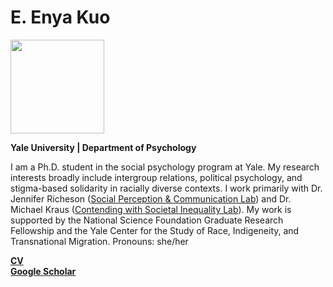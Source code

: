 <h1>E. Enya Kuo</h1>
<img src="https://scholar.googleusercontent.com/citations?view_op=medium_photo&user=whztlp8AAAAJ&citpid=2" width="150">

<p><b>Yale University | Department of Psychology</b></p>

<p>I am a Ph.D. student in the social psychology program at Yale. My research interests broadly include intergroup relations, political psychology, and stigma-based solidarity in racially diverse contexts. I work primarily with Dr. Jennifer Richeson (<a href="https://spcl.yale.edu/">Social Perception & Communication Lab</a>) and Dr. Michael Kraus (<a href="https://www.csinequality.com/">Contending with Societal Inequality Lab</a>). My work is supported by the National Science Foundation Graduate Research Fellowship and the Yale Center for the Study of Race, Indigeneity, and Transnational Migration. Pronouns: she/her</p>
<b><a href="https://app.box.com/s/umtpoqc8sk1hsrwzbdryxm07pfs29m9j">CV</a></b>
<br>
<b><a href="https://scholar.google.com/citations?user=whztlp8AAAAJ&hl=en&oi=ao">Google Scholar</a></b>
